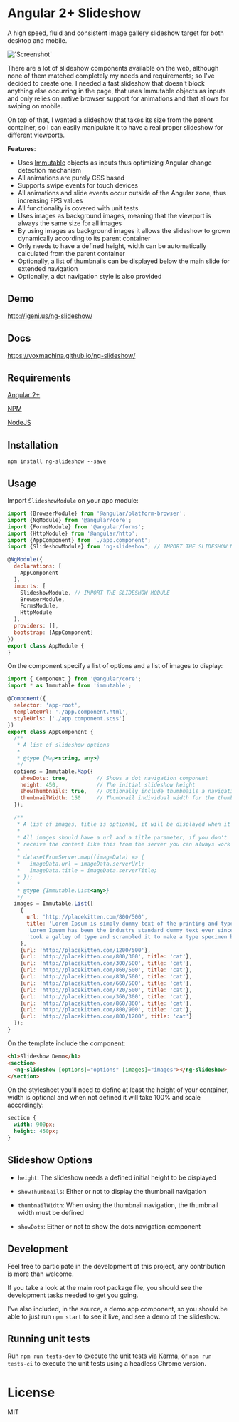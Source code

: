 # Angular 2+ Slideshow

A high speed, fluid and consistent image gallery slideshow target for both desktop and mobile.

!['Screenshot'](https://raw.githubusercontent.com/voxmachina/ng-slideshow/master/docs/images/screenshot.jpg)

There are a lot of slideshow components available on the web, although none of them matched completely my needs and requirements; so I've decided to create one. I needed a fast slideshow that doesn't block anything else occurring in the page, that uses Immutable objects as inputs and only relies on native browser support for animations and that allows for swiping on mobile.

On top of that, I wanted a slideshow that takes its size from the parent container, so I can easily manipulate it to have a real proper slideshow for different viewports.

**Features**:

- Uses [Immutable](https://facebook.github.io/immutable-js/) objects as inputs thus optimizing Angular change detection mechanism
- All animations are purely CSS based
- Supports swipe events for touch devices
- All animations and slide events occur outside of the Angular zone, thus increasing FPS values
- All functionality is covered with unit tests
- Uses images as background images, meaning that the viewport is always the same size for all images
- By using images as background images it allows the slideshow to grown dynamically according to its parent container
- Only needs to have a defined height, width can be automatically calculated from the parent container
- Optionally, a list of thumbnails can be displayed below the main slide for extended navigation
- Optionally, a dot navigation style is also provided

## Demo

http://igeni.us/ng-slideshow/

## Docs

https://voxmachina.github.io/ng-slideshow/

## Requirements

[Angular 2+](https://angular.io/)

[NPM](https://www.npmjs.com/get-npm)

[NodeJS](https://nodejs.org)

## Installation

`npm install ng-slideshow --save`

## Usage

Import `SlideshowModule` on your app module:

```javascript
import {BrowserModule} from '@angular/platform-browser';
import {NgModule} from '@angular/core';
import {FormsModule} from '@angular/forms';
import {HttpModule} from '@angular/http';
import {AppComponent} from './app.component';
import {SlideshowModule} from 'ng-slideshow'; // IMPORT THE SLIDESHOW MODULE

@NgModule({
  declarations: [
    AppComponent
  ],
  imports: [
    SlideshowModule, // IMPORT THE SLIDESHOW MODULE
    BrowserModule,
    FormsModule,
    HttpModule
  ],
  providers: [],
  bootstrap: [AppComponent]
})
export class AppModule {
}

```

On the component specify a list of options and a list of images to display:

```javascript
import { Component } from '@angular/core';
import * as Immutable from 'immutable';

@Component({
  selector: 'app-root',
  templateUrl: './app.component.html',
  styleUrls: ['./app.component.scss']
})
export class AppComponent {
  /**
   * A list of slideshow options
   *
   * @type {Map<string, any>}
   */
  options = Immutable.Map({
    showDots: true,         // Shows a dot navigation component
    height: 450,            // The initial slideshow height
    showThumbnails: true,   // Optionally include thumbnails a navigation option
    thumbnailWidth: 150     // Thumbnail individual width for the thumbnail navigation component
  });

  /**
   * A list of images, title is optional, it will be displayed when it's available
   *
   * All images should have a url and a title parameter, if you don't
   * receive the content like this from the server you can always work out something like:
   *
   * datasetFromServer.map((imageData) => {
   *   imageData.url = imageData.serverUrl;
   *   imageData.title = imageData.serverTitle;
   * });
   * 
   * @type {Immutable.List<any>}
   */
  images = Immutable.List([
    {
      url: 'http://placekitten.com/800/500',
      title: 'Lorem Ipsum is simply dummy text of the printing and typesetting industry. ' +
      'Lorem Ipsum has been the industrs standard dummy text ever since the 1500s, when an unknown printer ' +
      'took a galley of type and scrambled it to make a type specimen book.'
    },
    {url: 'http://placekitten.com/1200/500'},
    {url: 'http://placekitten.com/800/300', title: 'cat'},
    {url: 'http://placekitten.com/300/500', title: 'cat'},
    {url: 'http://placekitten.com/860/500', title: 'cat'},
    {url: 'http://placekitten.com/830/500', title: 'cat'},
    {url: 'http://placekitten.com/660/500', title: 'cat'},
    {url: 'http://placekitten.com/720/500', title: 'cat'},
    {url: 'http://placekitten.com/360/300', title: 'cat'},
    {url: 'http://placekitten.com/860/860', title: 'cat'},
    {url: 'http://placekitten.com/800/900', title: 'cat'},
    {url: 'http://placekitten.com/800/1200', title: 'cat'}
  ]);
}

```

On the template include the component:

```html
<h1>Slideshow Demo</h1>
<section>
  <ng-slideshow [options]="options" [images]="images"></ng-slideshow>
</section>
```

On the stylesheet you'll need to define at least the height of your container, width is optional and when not defined it will take 100% and scale accordingly:

```css
section {
  width: 900px; 
  height: 450px;
}
```

## Slideshow Options

- `height`: The slideshow needs a defined initial height to be displayed

- `showThumbnails`: Either or not to display the thumbnail navigation
- `thumbnailWidth`: When using the thumbnail navigation, the thumbnail width must be defined
- `showDots`: Either or not to show the dots navigation component

## Development

Feel free to participate in the development of this project, any contribution is more than welcome.

If you take a look at the main root package file, you should see the development tasks needed to get you going.

I've also included, in the source, a demo app component, so you should be able to just run `npm start` to see it live, and see a demo of the slideshow.

## Running unit tests

Run `npm run tests-dev` to execute the unit tests via [Karma](https://karma-runner.github.io), or `npm run tests-ci` to execute the unit tests using a headless Chrome version. 

# License

MIT
